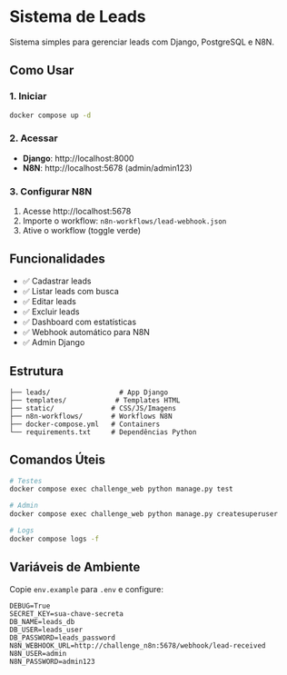 # Sistema de Leads

Sistema simples para gerenciar leads com Django, PostgreSQL e N8N.

## Como Usar

### 1. Iniciar
```bash
docker compose up -d
```

### 2. Acessar
- **Django**: http://localhost:8000
- **N8N**: http://localhost:5678 (admin/admin123)

### 3. Configurar N8N
1. Acesse http://localhost:5678
2. Importe o workflow: `n8n-workflows/lead-webhook.json`
3. Ative o workflow (toggle verde)

## Funcionalidades

- ✅ Cadastrar leads
- ✅ Listar leads com busca
- ✅ Editar leads
- ✅ Excluir leads
- ✅ Dashboard com estatísticas
- ✅ Webhook automático para N8N
- ✅ Admin Django

## Estrutura

```
├── leads/                 # App Django
├── templates/            # Templates HTML
├── static/              # CSS/JS/Imagens
├── n8n-workflows/       # Workflows N8N
├── docker-compose.yml   # Containers
└── requirements.txt     # Dependências Python
```

## Comandos Úteis

```bash
# Testes
docker compose exec challenge_web python manage.py test

# Admin
docker compose exec challenge_web python manage.py createsuperuser

# Logs
docker compose logs -f
```

## Variáveis de Ambiente

Copie `env.example` para `.env` e configure:

```env
DEBUG=True
SECRET_KEY=sua-chave-secreta
DB_NAME=leads_db
DB_USER=leads_user
DB_PASSWORD=leads_password
N8N_WEBHOOK_URL=http://challenge_n8n:5678/webhook/lead-received
N8N_USER=admin
N8N_PASSWORD=admin123
```

